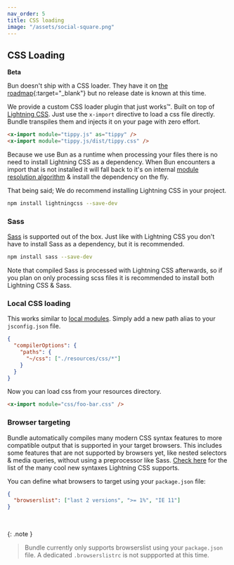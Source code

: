 ```yaml
---
nav_order: 5
title: CSS loading
image: "/assets/social-square.png"
---
```


## CSS Loading

**Beta**

Bun doesn't ship with a CSS loader. They have it on [the roadmap](https://github.com/oven-sh/bun/issues/159){:target="\_blank"} but no release date is known at this time.

We provide a custom CSS loader plugin that just works™. Built on top of [Lightning CSS](https://lightningcss.dev/). Just use the `x-import` directive to load a css file directly. Bundle transpiles them and injects it on your page with zero effort.

```html
<x-import module="tippy.js" as="tippy" />
<x-import module="tippy.js/dist/tippy.css" />
```

Because we use Bun as a runtime when processing your files there is no need to install Lightning CSS as a dependency. When Bun encounters a import that is not installed it will fall back to it's on internal [module resolution algorithm](https://bun.sh/docs/runtime/autoimport) & install the dependency on the fly.

That being said; We do recommend installing Lightning CSS in your project.

```bash
npm install lightningcss --save-dev
```

### Sass

[Sass](https://sass-lang.com/) is supported out of the box. Just like with Lightning CSS you don't have to install Sass as a dependency, but it is recommended.

```bash
npm install sass --save-dev
```

Note that compiled Sass is processed with Lightning CSS afterwards, so if you plan on only processing scss files it is recommended to install both Lightning CSS & Sass.

### Local CSS loading

This works similar to [local modules](https://laravel-bundle.dev/local-modules.html). Simply add a new path alias to your `jsconfig.json` file.

```json
{
  "compilerOptions": {
    "paths": {
      "~/css": ["./resources/css/*"]
    }
  }
}
```

Now you can load css from your resources directory.

```html
<x-import module="css/foo-bar.css" />
```

### Browser targeting

Bundle automatically compiles many modern CSS syntax features to more compatible output that is supported in your target browsers. This includes some features that are not supported by browsers yet, like nested selectors & media queries, without using a preprocessor like Sass. [Check here](https://lightningcss.dev/transpilation.html#syntax-lowering) for the list of the many cool new syntaxes Lightning CSS supports.

You can define what browsers to target using your `package.json` file:

```json
{
  "browserslist": ["last 2 versions", ">= 1%", "IE 11"]
}
```

<br/>

{: .note }

> Bundle currently only supports browserslist using your `package.json` file. A dedicated `.browserslistrc` is not suppported at this time.
